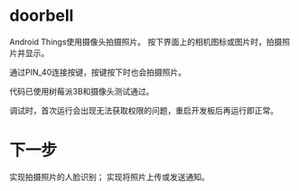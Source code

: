 # doorbell

Android Things使用摄像头拍摄照片。
按下界面上的相机图标或图片时，拍摄照片并显示。

通过PIN_40连接按键，按键按下时也会拍摄照片。

代码已使用树莓派3B和摄像头测试通过。

调试时，首次运行会出现无法获取权限的问题，重启开发板后再运行即正常。

下一步
=====
实现拍摄照片的人脸识别；
实现将照片上传或发送通知。